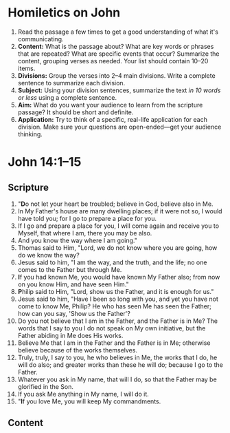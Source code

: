 # Homiletics on John

1. Read the passage a few times to get a good understanding of what it's
   communicating.
1. **Content:**  What is the passage about?  What are key words or phrases
   that are repeated?  What are specific events that occur?  Summarize the
   content, grouping verses as needed.  Your list should contain 10&ndash;20
   items.
1. **Divisions:**  Group the verses into 2&ndash;4 main divisions.  Write a
   complete sentence to summarize each division.
1. **Subject:**  Using your division sentences, summarize the text
   *in 10 words or less* using a complete sentence.
1. **Aim:**  What do you want your audience to learn from the scripture
   passage?  It should be short and definite.
1. **Application:**  Try to think of a specific, real-life application for
   each division.  Make sure your questions are open-ended&mdash;get your
   audience thinking.

# John 14:1&ndash;15

## Scripture

1. "**D**o not let your heart be troubled; believe in God, believe also in Me.
2. In My Father's house are many dwelling places; if it were not so, I would have told you; for I go to prepare a place for you.
3. If I go and prepare a place for you, I will come again and receive you to Myself, that where I am, there you may be also.
4. And you know the way where I am going."
5. Thomas said to Him, "Lord, we do not know where you are going, how do we know the way?
6. Jesus said to him, "I am the way, and the truth, and the life; no one comes to the Father but through Me.
7. **I**f you had known Me, you would have known My Father also; from now on you know Him, and have seen Him."
8. **P**hilip said to Him, "Lord, show us the Father, and it is enough for us."
9. Jesus said to him, "Have I been so long with you, and yet you have not come to know Me, Philip?  He who has seen Me has seen the Father; how can you say, 'Show us the Father'?
10. Do you not believe that I am in the Father, and the Father is in Me?  The words that I say to you I do not speak on My own initiative, but the Father abiding in Me does His works.
11. Believe Me that I am in the Father and the Father is in Me; otherwise believe because of the works themselves.
12. Truly, truly, I say to you, he who believes in Me, the works that I do, he will do also; and greater works than these he will do; because I go to the Father.
13. Whatever you ask in My name, that will I do, so that the Father may be glorified in the Son.
14. If you ask Me anything in My name, I will do it.
15. "**I**f you love Me, you will keep My commandments.

## Content


